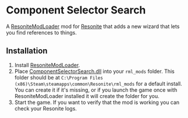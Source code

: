Component Selector Search
=========================

A [ResoniteModLoader](https://github.com/resonite-modding-group/ResoniteModLoader) mod for [Resonite](https://resonite.com/) that adds a new wizard that lets you find references to things.

## Installation
1. Install [ResoniteModLoader](https://github.com/resonite-modding-group/ResoniteModLoader).
2. Place [ComponentSelectorSearch.dll](https://github.com/sctanf/ResoniteComponentSelectorSearch/releases/latest/download/ComponentSelectorSearch.dll) into your `rml_mods` folder. This folder should be at `C:\Program Files (x86)\Steam\steamapps\common\Resonite\rml_mods` for a default install. You can create it if it's missing, or if you launch the game once with ResoniteModLoader installed it will create the folder for you.
3. Start the game. If you want to verify that the mod is working you can check your Resonite logs.
